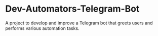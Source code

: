# Dev-Automators-Telegram-Bot
A project to develop and improve a Telegram bot that greets users and performs various automation tasks.
